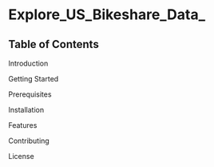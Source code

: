 # Explore_US_Bikeshare_Data_
## Table of Contents

   Introduction
   
   Getting Started
   
   Prerequisites
   
   Installation
   
   Features
   
   Contributing
   
   License
